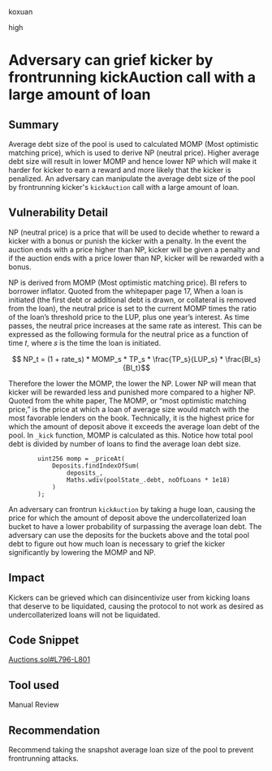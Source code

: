 koxuan

high

# Adversary can grief kicker by frontrunning kickAuction call with a large amount of loan

## Summary
Average debt size of the pool is used to calculated MOMP  (Most optimistic matching price), which is used to derive NP (neutral price). Higher average debt size will result in lower MOMP and hence lower NP which will make it harder for kicker to earn a reward and more likely that the kicker is penalized. An adversary can manipulate the average debt size of the pool by frontrunning kicker's `kickAuction` call with a large amount of loan. 


## Vulnerability Detail

NP (neutral price) is a price that will be used to decide whether to reward a kicker with a bonus or punish the kicker with a penalty. In the event the auction ends with a price higher than NP, kicker will be given a penalty and if the auction ends with a price lower than NP, kicker will be rewarded with a bonus. 

NP is derived from MOMP  (Most optimistic matching price). BI refers to borrower inflator. Quoted from the whitepaper page 17, When a loan is initiated (the first debt or additional debt is drawn, or collateral is removed from the loan), the neutral price is set to
the current MOMP times the ratio of the loan’s threshold price to the LUP, plus one year’s interest. As time passes, the neutral price increases at the same rate as interest. This can be expressed as the following formula for the neutral price as a function
of time 𝑡, where 𝑠 is the time the loan is initiated.

```math
 NP_t = (1 + rate_s) * MOMP_s * TP_s * \frac{TP_s}{LUP_s} *  \frac{BI_s}{BI_t}
```

Therefore the lower the MOMP, the lower the NP. Lower NP will mean that kicker will be rewarded less and punished more compared to a higher NP. Quoted from the white paper, The MOMP, or “most optimistic matching price,” is the price at which a loan of average size would match with the most favorable lenders on the book. Technically, it is the highest price for which
the amount of deposit above it exceeds the average loan debt of the pool. In `_kick` function, MOMP is calculated as this. Notice how total pool debt is divided by number of loans to find the average loan debt size.

```solidity
        uint256 momp = _priceAt(
            Deposits.findIndexOfSum(
                deposits_,
                Maths.wdiv(poolState_.debt, noOfLoans * 1e18)
            )
        );
```

An adversary can frontrun `kickAuction` by taking a huge loan, causing the price for which the amount of deposit above the undercollaterized loan bucket to have a lower probability of surpassing the average loan debt. The adversary can use the deposits for the buckets above and the total pool debt to figure out how much loan is necessary to grief the kicker significantly by lowering the MOMP and NP.





## Impact
Kickers can be grieved which can disincentivize user from kicking loans that deserve to be liquidated, causing the protocol to not work as desired as undercollaterized loans will not be liquidated.

## Code Snippet
[Auctions.sol#L796-L801](https://github.com/sherlock-audit/2023-01-ajna/blob/main/contracts/src/libraries/external/Auctions.sol#L796-L801)
## Tool used

Manual Review

## Recommendation
Recommend taking the snapshot average loan size of the pool to prevent frontrunning attacks.
